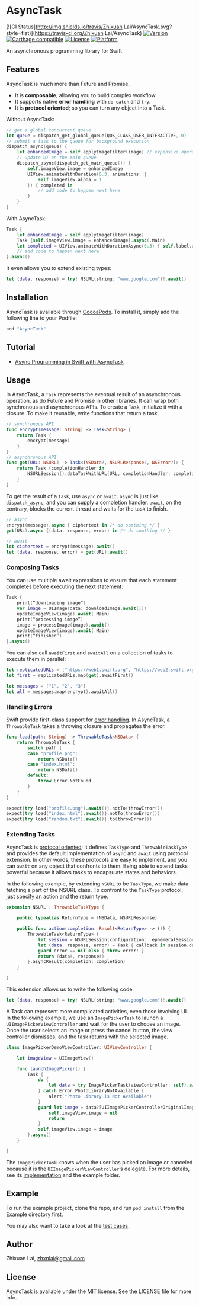 # AsyncTask

[![CI Status](http://img.shields.io/travis/Zhixuan Lai/AsyncTask.svg?style=flat)](https://travis-ci.org/Zhixuan Lai/AsyncTask)
[![Version](https://img.shields.io/cocoapods/v/AsyncTask.svg?style=flat)](http://cocoapods.org/pods/AsyncTask)
[![Carthage compatible](https://img.shields.io/badge/Carthage-compatible-4BC51D.svg?style=flat)](https://github.com/zhxnlai/AsyncTask)
[![License](https://img.shields.io/cocoapods/l/AsyncTask.svg?style=flat)](http://cocoapods.org/pods/AsyncTask)
[![Platform](https://img.shields.io/cocoapods/p/AsyncTask.svg?style=flat)](http://cocoapods.org/pods/AsyncTask)

An asynchronous programming library for Swift

## Features
AsyncTask is much more than Future and Promise.
- It is **composable**, allowing you to build complex workflow.
- It supports native **error handling** with `do-catch` and `try`.
- It is **protocol oriented**; so you can turn any object into a Task.

Without AsyncTask:
```swift
// get a global concurrent queue
let queue = dispatch_get_global_queue(QOS_CLASS_USER_INTERACTIVE, 0)
// submit a task to the queue for background execution
dispatch_async(queue) {
    let enhancedImage = self.applyImageFilter(image) // expensive operation taking a few seconds
    // update UI on the main queue
    dispatch_async(dispatch_get_main_queue()) {
        self.imageView.image = enhancedImage
        UIView.animateWithDuration(0.3, animations: {
            self.imageView.alpha = 1
        }) { completed in
            // add code to happen next here
        }
    }
}
```

With AsyncTask:
```swift
Task {
    let enhancedImage = self.applyImageFilter(image)
    Task {self.imageView.image = enhancedImage}.async(.Main)
    let completed = UIView.animateWithDurationAsync(0.3) { self.label.alpha = 1 }.await(.Main)
    // add code to happen next here
}.async()
```

It even allows you to extend existing types:
```swift
let (data, response) = try! NSURL(string: "www.google.com")!.await()
```

## Installation

AsyncTask is available through [CocoaPods](http://cocoapods.org). To install
it, simply add the following line to your Podfile:

```ruby
pod "AsyncTask"
```

## Tutorial
* [Async Programming in Swift with AsyncTask](https://medium.com/@zhxnlai/async-programming-in-swift-with-asynctask-95a708c1c3c0)

## Usage
In AsyncTask, a `Task` represents the eventual result of an asynchronous operation, as do Future and Promise in other libraries. It can wrap both synchronous and asynchronous APIs. To create a `Task`, initialize it with a closure. To make it reusable, write functions that return a task.

```swift
// synchronous API
func encrypt(message: String) -> Task<String> {
    return Task {
        encrypt(message)
    }
}
// asynchronous API
func get(URL: NSURL) -> Task<(NSData?, NSURLResponse?, NSError?)> {
    return Task {completionHandler in
        NSURLSession().dataTaskWithURL(URL, completionHandler: completionHandler).resume()
    }
}
```

To get the result of a `Task`, use `async` or `await`. `async` is just like `dispatch_async`, and you can supply a completion handler. `await`, on the contrary, blocks the current thread and waits for the task to finish.

```swift
// async
encrypt(message).async { ciphertext in /* do somthing */ }
get(URL).async {(data, response, error) in /* do somthing */ }

// await
let ciphertext = encrypt(message).await()
let (data, response, error) = get(URL).await()
```

### Composing Tasks
You can use multiple await expressions to ensure that each statement completes before executing the next statement:

```swift
Task {
    print(“downloading image”)
    var image = UIImage(data: downloadImage.await())!
    updateImageView(image).await(.Main)
    print(“processing image”)
    image = processImage(image).await()
    updateImageView(image).await(.Main)
    print(“finished”)
}.async()
```

You can also call `awaitFirst` and `awaitAll` on a collection of tasks to execute them in parallel:

```swift
let replicatedURLs = ["https://web1.swift.org", "https://web2.swift.org"]
let first = replicatedURLs.map(get).awaitFirst()

let messages = ["1", "2", "3"]
let all = messages.map(encrypt).awaitAll()
```

### Handling Errors
Swift provide first-class support for [error handling](https://developer.apple.com/library/ios/documentation/Swift/Conceptual/Swift_Programming_Language/ErrorHandling.html). In AsyncTask, a `ThrowableTask` takes a throwing closure and propagates the error.

```swift
func load(path: String) -> ThrowableTask<NSData> {
    return ThrowableTask {
        switch path {
        case "profile.png":
            return NSData()
        case "index.html":
            return NSData()
        default:
            throw Error.NotFound
        }
    }
}

expect{try load("profile.png").await()}.notTo(throwError())
expect{try load("index.html").await()}.notTo(throwError())
expect{try load("random.txt").await()}.to(throwError())
```

### Extending Tasks
AsyncTask is [protocol oriented](https://developer.apple.com/videos/play/wwdc2015/408/); it defines `TaskType` and `ThrowableTaskType` and provides the default implementation of `async` and `await` using protocol extension. In other words, these protocols are easy to implement, and you can `await` on any object that confronts to them. Being able to extend tasks powerful because it allows tasks to encapsulate states and behaviors.

In the following example, by extending `NSURL` to be `TaskType`, we make data fetching a part of the NSURL class. To confront to the `TaskType` protocol, just specify an action and the return type.

```swift
extension NSURL : ThrowableTaskType {

    public typealias ReturnType = (NSData, NSURLResponse)

    public func action(completion: Result<ReturnType> -> ()) {
        ThrowableTask<ReturnType> {
            let session = NSURLSession(configuration: .ephemeralSessionConfiguration())
            let (data, response, error) = Task { callback in session.dataTaskWithURL(self, completionHandler: callback).resume()}.await()
            guard error == nil else { throw error! }
            return (data!, response!)
        }.asyncResult(completion: completion)
    }

}
```

This extension allows us to write the following code:

```swift
let (data, response) = try! NSURL(string: "www.google.com")!.await()
```

A Task can represent more complicated activities, even those involving UI. In the following example, we use an `ImagePickerTask` to launch a `UIImagePickerViewController` and wait for the user to choose an image. Once the user selects an image or press the cancel button, the view controller dismisses, and the task returns with the selected image.


```swift
class ImagePickerDemoViewController: UIViewController {

    let imageView = UIImageView()

    func launchImagePicker() {
        Task {
            do {
                let data = try ImagePickerTask(viewController: self).await()
            } catch Error.PhotoLibraryNotAvailable {
                alert("Photo Library is Not Available")
            }
            guard let image = data?[UIImagePickerControllerOriginalImage] as? UIImage else {
                self.imageView.image = nil
                return
            }
            self.imageView.image = image
        }.async()
    }

}
```
The `ImagePickerTask` knows when the user has picked an image or canceled because it is the `UIImagePickerViewController`’s delegate. For more details, see its [implementation](https://gist.github.com/zhxnlai/7594df6ec62daf3d38ada9593c9b7408) and the example folder.

## Example

To run the example project, clone the repo, and run `pod install` from the Example directory first.

You may also want to take a look at the [test cases](https://github.com/zhxnlai/AsyncTask/tree/master/Example/Tests).

## Author

Zhixuan Lai, zhxnlai@gmail.com

## License

AsyncTask is available under the MIT license. See the LICENSE file for more info.
